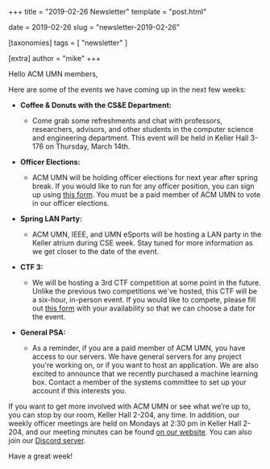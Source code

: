 +++
title = "2019-02-26 Newsletter"
template = "post.html"

date = 2019-02-26
slug = "newsletter-2019-02-26"

[taxonomies]
tags = [ "newsletter" ]

[extra]
author = "mike"
+++

<!-- more -->

Hello ACM UMN members,

Here are some of the events we have coming up in the next few weeks:

 - **Coffee & Donuts with the CS&E Department:**
   - Come grab some refreshments and chat with professors, researchers, advisors, and other students in the computer science and engineering department. This event will be held in Keller Hall 3-176 on Thursday, March 14th.

 - **Officer Elections:**
   - ACM UMN will be holding officer elections for next year after spring break. If you would like to run for any officer position, you can sign up using [this form](https://goo.gl/forms/UmtqbF7gvihlrZxg1). You must be a paid member of ACM UMN to vote in our officer elections.

 - **Spring LAN Party:**
   - ACM UMN, IEEE, and UMN eSports will be hosting a LAN party in the Keller atrium during CSE week. Stay tuned for more information as we get closer to the date of the event.

 - **CTF 3:**
   - We will be hosting a 3rd CTF competition at some point in the future. Unlike the previous two competitions we've hosted, this CTF will be a six-hour, in-person event. If you would like to compete, please fill out [this form](https://goo.gl/forms/MPz7RHfvXckZQr123) with your availability so that we can choose a date for the event.

 - **General PSA:**
   - As a reminder, if you are a paid member of ACM UMN, you have access to our servers. We have general servers for any project you're working on, or if you want to host an application. We are also excited to announce that we recently purchased a machine learning box. Contact a member of the systems committee to set up your account if this interests you.

If you want to get more involved with ACM UMN or see what we’re up to, you can stop by our room, Keller Hall 2-204, any time. In addition, our weekly officer meetings are held on Mondays at 2:30 pm in Keller Hall 2-204, and our meeting minutes can be found [on our website](https://acm.umn.edu/meeting-minutes). You can also join our [Discord server](https://z.umn.edu/acm-discord).

Have a great week!

